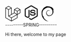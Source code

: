 <img src="./img/laravel-svgrepo-com.svg" alt="drawing" width="50px"/><img src="./img/nodejs-svgrepo-com.svg" style="margin-left:6px;" alt="drawing" width="57px"/><img src="./img/debian-svgrepo-com.svg" alt="drawing" width="50px"/>  
---------SPRING---------
<div>Hi there, welcome to my page</div>
